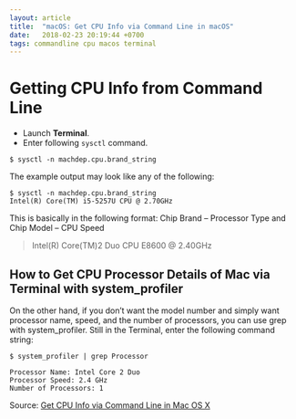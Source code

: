 ```yaml
---
layout: article
title:  "macOS: Get CPU Info via Command Line in macOS"
date:   2018-02-23 20:19:44 +0700
tags: commandline cpu macos terminal
---
```


# Getting CPU Info from Command Line

- Launch **Terminal**.
- Enter following `sysctl` command.

```
$ sysctl -n machdep.cpu.brand_string
```

The example output may look like any of the following:

```
$ sysctl -n machdep.cpu.brand_string
Intel(R) Core(TM) i5-5257U CPU @ 2.70GHz
```

This is basically in the following format: Chip Brand – Processor Type and Chip Model – CPU Speed

> Intel(R) Core(TM)2 Duo CPU E8600 @ 2.40GHz

## How to Get CPU Processor Details of Mac via Terminal with system_profiler

On the other hand, if you don’t want the model number and simply want processor name, speed, and the number of processors, you can use grep with system_profiler. Still in the Terminal, enter the following command string:

```
$ system_profiler | grep Processor
```

```
Processor Name: Intel Core 2 Duo
Processor Speed: 2.4 GHz
Number of Processors: 1
```

Source: [Get CPU Info via Command Line in Mac OS X](http://osxdaily.com/2011/07/15/get-cpu-info-via-command-line-in-mac-os-x/)
